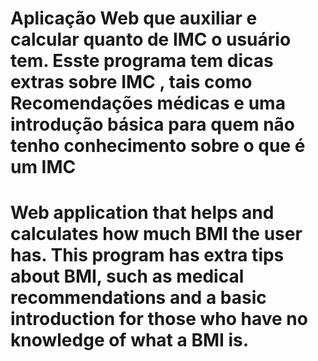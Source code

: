 # Aplicação Web que auxiliar e calcular quanto de IMC o usuário tem. Esste programa tem dicas extras sobre IMC , tais como Recomendações médicas e uma introdução básica para quem não tenho conhecimento sobre o que é um IMC 


# Web application that helps and calculates how much BMI the user has. This program has extra tips about BMI, such as medical recommendations and a basic introduction for those who have no knowledge of what a BMI is.